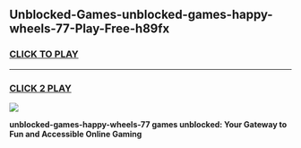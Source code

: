 
## Unblocked-Games-unblocked-games-happy-wheels-77-Play-Free-h89fx
<h3>
<a href="https://premium76.site?title=unblocked-games-happy-wheels-77&ref=20A">CLICK TO PLAY</a></h3>
<hr>

<h3>
<a href="https://premium76.site?title=unblocked-games-happy-wheels-77&ref=20A">CLICK 2 PLAY</a>
  
</h3>

<a href="https://premium76.site?title=unblocked-games-happy-wheels-77&ref=20A"><img src="https://clearcache.store/games.png"></a>


**unblocked-games-happy-wheels-77 games unblocked: Your Gateway to Fun and Accessible Online Gaming**
